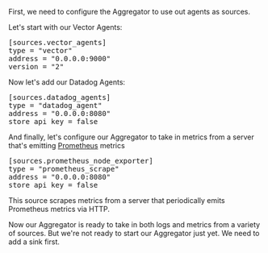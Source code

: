 First, we need to configure the Aggregator to use out agents as sources.

Let's start with our Vector Agents:

<pre class="file" data-filename="aggregator/vector/aggregator/vector.toml" data-target="insert" data-marker="#insert-vector-agent-source">[sources.vector_agents]
type = "vector"
address = "0.0.0.0:9000"
version = "2"</pre>

Now let's add our Datadog Agents:

<pre class="file" data-filename="aggregator/vector/aggregator/vector.toml" data-target="insert" data-marker="#insert-datadog-agent-source">[sources.datadog_agents]
type = "datadog_agent"
address = "0.0.0.0:8080"
store_api_key = false</pre>

And finally, let's configure our Aggregator to take in metrics from a server that's emitting [Prometheus] metrics

<pre class="file" data-filename="aggregator/vector/aggregator/vector.toml" data-target="insert" data-marker="#insert-prometheus-source">[sources.prometheus_node_exporter]
type = "prometheus_scrape"
address = "0.0.0.0:8080"
store_api_key = false</pre>

This source scrapes metrics from a server that periodically emits Prometheus metrics via HTTP.

Now our Aggregator is ready to take in both logs and metrics from a variety of sources. But we're not ready to start
our Aggregator just yet. We need to add a sink first.

[prometheus]: https://prometheus;io